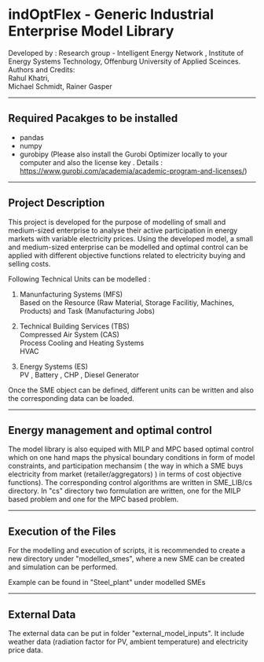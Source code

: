 # indOptFlex - Generic Industrial Enterprise Model Library 
Developed by : Research group - Intelligent Energy Network , Institute of Energy Systems Technology, Offenburg University of Applied Sceinces. 
\
Authors and Credits: 
\
Rahul Khatri,  
Michael Schmidt,
Rainer Gasper

---------------------------------------
Required Pacakges to be installed
---------------------------------------
- pandas 
- numpy 
- gurobipy (Please also install the Gurobi Optimizer locally to your computer 
  and also the license key . 
  Details : https://www.gurobi.com/academia/academic-program-and-licenses/)


--------------------------------
Project Description
--------------------------------
This project is developed for the purpose of modelling of small and medium-sized enterprise
to analyse their active participation in energy markets with variable electricity prices.
Using the developed model, a small and medium-sized enterprise can be modelled and optimal control can be applied
with different objective functions related to electricity buying and selling costs.

Following Technical Units can be modelled :
1. Manunfacturing Systems (MFS)\
    Based on the Resource (Raw Material, Storage Facilitiy, Machines, Products) and Task (Manufacturing Jobs)

2. Technical Building Services (TBS)\
    Compressed Air System (CAS) \
    Process Cooling and Heating Systems \
    HVAC 
    
3. Energy Systems (ES) \
   PV , Battery , CHP , Diesel Generator
   
Once the SME object can be defined, different units can be written and also the corresponding data
can be loaded. 

-------------------------------------
Energy management and optimal control
-------------------------------------
The model library is also equiped with MILP and MPC based optimal control which on one hand maps
the physical boundary conditions in form of model constraints, and participation mechansim (
the way in which a SME buys electricity from market (retailer/aggregators) ) in terms of cost objective
functions). The corresponding control algorithms are written in SME_LIB/cs directory. In "cs" directory two formulation
are written, one for the MILP based problem and one for the MPC based problem.


----------------------------------------
Execution of the Files
----------------------------------------
For the modelling and execution of scripts, it is recommended to create a new directory under "modelled_smes", where 
a new SME can be created and simulation can be performed.

Example can be found in "Steel_plant" under modelled SMEs


----------------------------------------
External Data
----------------------------------------
The external data can be put in folder "external_model_inputs". 
It include weather data (radiation factor for PV, ambient temperature) and electricity price data.
